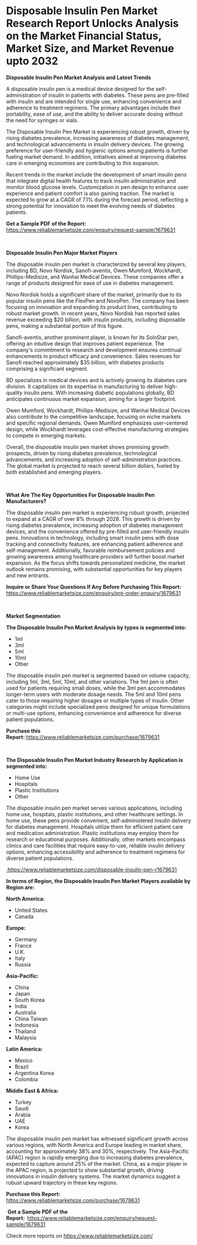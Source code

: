 <p><h1>Disposable Insulin Pen Market Research Report Unlocks Analysis on the Market Financial Status, Market Size, and Market Revenue upto 2032</h1></p><p><strong>Disposable Insulin Pen Market Analysis and Latest Trends</strong></p>
<p><p>A disposable insulin pen is a medical device designed for the self-administration of insulin in patients with diabetes. These pens are pre-filled with insulin and are intended for single use, enhancing convenience and adherence to treatment regimens. The primary advantages include their portability, ease of use, and the ability to deliver accurate dosing without the need for syringes or vials.</p><p>The Disposable Insulin Pen Market is experiencing robust growth, driven by rising diabetes prevalence, increasing awareness of diabetes management, and technological advancements in insulin delivery devices. The growing preference for user-friendly and hygienic options among patients is further fueling market demand. In addition, initiatives aimed at improving diabetes care in emerging economies are contributing to this expansion.</p><p>Recent trends in the market include the development of smart insulin pens that integrate digital health features to track insulin administration and monitor blood glucose levels. Customization in pen design to enhance user experience and patient comfort is also gaining traction. The market is expected to grow at a CAGR of 7.1% during the forecast period, reflecting a strong potential for innovation to meet the evolving needs of diabetes patients.</p></p>
<p><strong>Get a Sample PDF of the Report:&nbsp;</strong> <a href="https://www.reliablemarketsize.com/enquiry/request-sample/1679631?utm_campaign=1103&utm_medium=2&utm_source=Github&utm_content=ia&utm_term=04032025&utm_id=disposable-insulin-pen">https://www.reliablemarketsize.com/enquiry/request-sample/1679631</a></p>
<p>&nbsp;</p>
<p><strong>Disposable Insulin Pen Major Market Players</strong></p>
<p><p>The disposable insulin pen market is characterized by several key players, including BD, Novo Nordisk, Sanofi-aventis, Owen Mumford, Wockhardt, Phillips-Medisize, and Wanhai Medical Devices. These companies offer a range of products designed for ease of use in diabetes management.</p><p>Novo Nordisk holds a significant share of the market, primarily due to its popular insulin pens like the FlexPen and NovoPen. The company has been focusing on innovation and expanding its product lines, contributing to robust market growth. In recent years, Novo Nordisk has reported sales revenue exceeding $20 billion, with insulin products, including disposable pens, making a substantial portion of this figure.</p><p>Sanofi-aventis, another prominent player, is known for its SoloStar pen, offering an intuitive design that improves patient experience. The company's commitment to research and development ensures continual enhancements in product efficacy and convenience. Sales revenues for Sanofi reached approximately $35 billion, with diabetes products comprising a significant segment.</p><p>BD specializes in medical devices and is actively growing its diabetes care division. It capitalizes on its expertise in manufacturing to deliver high-quality insulin pens. With increasing diabetic populations globally, BD anticipates continuous market expansion, aiming for a larger footprint.</p><p>Owen Mumford, Wockhardt, Phillips-Medisize, and Wanhai Medical Devices also contribute to the competitive landscape, focusing on niche markets and specific regional demands. Owen Mumford emphasizes user-centered design, while Wockhardt leverages cost-effective manufacturing strategies to compete in emerging markets.</p><p>Overall, the disposable insulin pen market shows promising growth prospects, driven by rising diabetes prevalence, technological advancements, and increasing adoption of self-administration practices. The global market is projected to reach several billion dollars, fueled by both established and emerging players.</p></p>
<p>&nbsp;</p>
<p><strong>What Are The Key Opportunities For Disposable Insulin Pen Manufacturers?</strong></p>
<p><p>The disposable insulin pen market is experiencing robust growth, projected to expand at a CAGR of over 8% through 2028. This growth is driven by rising diabetes prevalence, increasing adoption of diabetes management devices, and the convenience offered by pre-filled and user-friendly insulin pens. Innovations in technology, including smart insulin pens with dose tracking and connectivity features, are enhancing patient adherence and self-management. Additionally, favorable reimbursement policies and growing awareness among healthcare providers will further boost market expansion. As the focus shifts towards personalized medicine, the market outlook remains promising, with substantial opportunities for key players and new entrants.</p></p>
<p><strong>Inquire or Share Your Questions If Any Before Purchasing This Report:</strong> <a href="https://www.reliablemarketsize.com/enquiry/pre-order-enquiry/1679631?utm_campaign=1103&utm_medium=2&utm_source=Github&utm_content=ia&utm_term=04032025&utm_id=disposable-insulin-pen">https://www.reliablemarketsize.com/enquiry/pre-order-enquiry/1679631</a></p>
<p>&nbsp;</p>
<p><strong>Market Segmentation</strong></p>
<p><strong>The Disposable Insulin Pen Market Analysis by types is segmented into:</strong></p>
<p><ul><li>1ml</li><li>3ml</li><li>5ml</li><li>10ml</li><li>Other</li></ul></p>
<p><p>The disposable insulin pen market is segmented based on volume capacity, including 1ml, 3ml, 5ml, 10ml, and other variations. The 1ml pen is often used for patients requiring small doses, while the 3ml pen accommodates longer-term users with moderate dosage needs. The 5ml and 10ml pens cater to those requiring higher dosages or multiple types of insulin. Other categories might include specialized pens designed for unique formulations or multi-use options, enhancing convenience and adherence for diverse patient populations.</p></p>
<p><strong>Purchase this Report:&nbsp;</strong><a href="https://www.reliablemarketsize.com/purchase/1679631?utm_campaign=1103&utm_medium=2&utm_source=Github&utm_content=ia&utm_term=04032025&utm_id=disposable-insulin-pen">https://www.reliablemarketsize.com/purchase/1679631</a></p>
<p>&nbsp;</p>
<p><strong>The Disposable Insulin Pen Market Industry Research by Application is segmented into:</strong></p>
<p><ul><li>Home Use</li><li>Hospitals</li><li>Plastic Institutions</li><li>Other</li></ul></p>
<p><p>The disposable insulin pen market serves various applications, including home use, hospitals, plastic institutions, and other healthcare settings. In home use, these pens provide convenient, self-administered insulin delivery for diabetes management. Hospitals utilize them for efficient patient care and medication administration. Plastic institutions may employ them for research or educational purposes. Additionally, other markets encompass clinics and care facilities that require easy-to-use, reliable insulin delivery options, enhancing accessibility and adherence to treatment regimens for diverse patient populations.</p></p>
<p><a href="https://www.reliablemarketsize.com/disposable-insulin-pen-r1679631?utm_campaign=1103&utm_medium=2&utm_source=Github&utm_content=ia&utm_term=04032025&utm_id=disposable-insulin-pen">&nbsp;https://www.reliablemarketsize.com/disposable-insulin-pen-r1679631</a></p>
<p><strong>In terms of Region, the Disposable Insulin Pen Market Players available by Region are:</strong></p>
<p>
    <p> <strong> North America: </strong>
        <ul>
            <li>United States</li>
            <li>Canada</li>
        </ul>
        </p> 
    <p> <strong> Europe: </strong>
        <ul>
            <li>Germany</li>
            <li>France</li>
            <li>U.K.</li>
            <li>Italy</li>
            <li>Russia</li>
        </ul>
        </p> 
    <p> <strong> Asia-Pacific: </strong>
        <ul>
            <li>China</li>
            <li>Japan</li>
            <li>South Korea</li>
            <li>India</li>
            <li>Australia</li>
            <li>China Taiwan</li>
            <li>Indonesia</li>
            <li>Thailand</li>
            <li>Malaysia</li>
        </ul>
        </p> 
    <p> <strong> Latin America: </strong>
        <ul>
            <li>Mexico</li>
            <li>Brazil</li>
            <li>Argentina Korea</li>
            <li>Colombia</li>
        </ul>
        </p> 
    <p> <strong> Middle East & Africa: </strong>
        <ul>
            <li>Turkey</li>
            <li>Saudi</li>
            <li>Arabia</li>
            <li>UAE</li>
            <li>Korea</li>
        </ul>
    </p>
    </p>
<p><p>The disposable insulin pen market has witnessed significant growth across various regions, with North America and Europe leading in market share, accounting for approximately 38% and 30%, respectively. The Asia-Pacific (APAC) region is rapidly emerging due to increasing diabetes prevalence, expected to capture around 25% of the market. China, as a major player in the APAC region, is projected to show substantial growth, driving innovations in insulin delivery systems. The market dynamics suggest a robust upward trajectory in these key regions.</p></p>
<p><strong>Purchase this Report: </strong><a href="https://www.reliablemarketsize.com/purchase/1679631?utm_campaign=1103&utm_medium=2&utm_source=Github&utm_content=ia&utm_term=04032025&utm_id=disposable-insulin-pen">https://www.reliablemarketsize.com/purchase/1679631</a></p>
<p>&nbsp;<strong>Get a Sample PDF of the Report:&nbsp;&nbsp;</strong><a href="https://www.reliablemarketsize.com/enquiry/request-sample/1679631?utm_campaign=1103&utm_medium=2&utm_source=Github&utm_content=ia&utm_term=04032025&utm_id=disposable-insulin-pen">https://www.reliablemarketsize.com/enquiry/request-sample/1679631</a></p>
<p><strong></strong></p>
<p>Check more reports on <a href="https://www.reliablemarketsize.com/?utm_campaign=1103&utm_medium=2&utm_source=Github&utm_content=ia&utm_term=04032025&utm_id=disposable-insulin-pen">https://www.reliablemarketsize.com/</a></p>